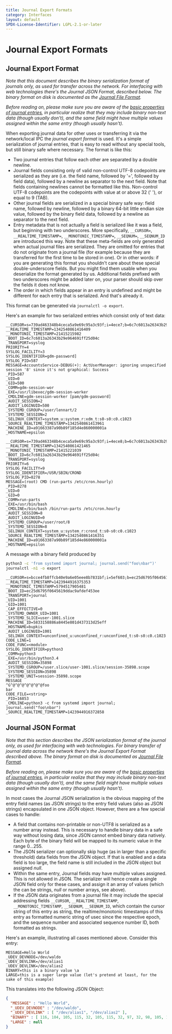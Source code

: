 ```yaml
---
title: Journal Export Formats
category: Interfaces
layout: default
SPDX-License-Identifier: LGPL-2.1-or-later
---
```


# Journal Export Formats

## Journal Export Format

_Note that this document describes the binary serialization format of journals only, as used for transfer across the network.
For interfacing with web technologies there's the Journal JSON Format, described below.
The binary format on disk is documented as the [Journal File Format](JOURNAL_FILE_FORMAT.md)._

_Before reading on, please make sure you are aware of the [basic properties of journal entries](https://www.freedesktop.org/software/systemd/man/systemd.journal-fields.html), in particular realize that they may include binary non-text data (though usually don't), and the same field might have multiple values assigned within the same entry (though usually hasn't)._

When exporting journal data for other uses or transferring it via the network/local IPC the _journal export format_ is used.
It's a simple serialization of journal entries, that is easy to read without any special tools, but still binary safe where necessary.
The format is like this:

* Two journal entries that follow each other are separated by a double newline.
* Journal fields consisting only of valid non-control UTF-8 codepoints are serialized as they are
  (i.e. the field name, followed by '=', followed by field data), followed by a newline as separator to the next field.
  Note that fields containing newlines cannot be formatted like this.
  Non-control UTF-8 codepoints are the codepoints with value at or above 32 (' '), or equal to 9 (TAB).
* Other journal fields are serialized in a special binary safe way:
  field name, followed by newline, followed by a binary 64-bit little endian size value, followed by the binary field data, followed by a newline as separator to the next field.
* Entry metadata that is not actually a field is serialized like it was a field, but beginning with two underscores.
  More specifically, `__CURSOR=`, `__REALTIME_TIMESTAMP=`, `__MONOTONIC_TIMESTAMP=`, `__SEQNUM=`, `__SEQNUM_ID` are introduced this way.
  Note that these meta-fields are only generated when actual journal files are serialized.
  They are omitted for entries that do not originate from a journal file (for example because they are transferred for the first time to be stored in one).
  Or in other words: if you are generating this format you shouldn't care about these special double-underscore fields.
  But you might find them usable when you deserialize the format generated by us.
  Additional fields prefixed with two underscores might be added later on, your parser should skip over the fields it does not know.
* The order in which fields appear in an entry is undefined and might be different for each entry that is serialized.
And that's already it.

This format can be generated via `journalctl -o export`.

Here's an example for two serialized entries which consist only of text data:

```
__CURSOR=s=739ad463348b4ceca5a9e69c95a3c93f;i=4ece7;b=6c7c6013a26343b29e964691ff25d04c;m=4fc72436e;t=4c508a72423d9;x=d3e5610681098c10;p=system.journal
__REALTIME_TIMESTAMP=1342540861416409
__MONOTONIC_TIMESTAMP=21415215982
_BOOT_ID=6c7c6013a26343b29e964691ff25d04c
_TRANSPORT=syslog
PRIORITY=4
SYSLOG_FACILITY=3
SYSLOG_IDENTIFIER=gdm-password]
SYSLOG_PID=587
MESSAGE=AccountsService-DEBUG(+): ActUserManager: ignoring unspecified session '8' since it's not graphical: Success
_PID=587
_UID=0
_GID=500
_COMM=gdm-session-wor
_EXE=/usr/libexec/gdm-session-worker
_CMDLINE=gdm-session-worker [pam/gdm-password]
_AUDIT_SESSION=2
_AUDIT_LOGINUID=500
_SYSTEMD_CGROUP=/user/lennart/2
_SYSTEMD_SESSION=2
_SELINUX_CONTEXT=system_u:system_r:xdm_t:s0-s0:c0.c1023
_SOURCE_REALTIME_TIMESTAMP=1342540861413961
_MACHINE_ID=a91663387a90b89f185d4e860000001a
_HOSTNAME=epsilon

__CURSOR=s=739ad463348b4ceca5a9e69c95a3c93f;i=4ece8;b=6c7c6013a26343b29e964691ff25d04c;m=4fc72572f;t=4c508a7243799;x=68597058a89b7246;p=system.journal
__REALTIME_TIMESTAMP=1342540861421465
__MONOTONIC_TIMESTAMP=21415221039
_BOOT_ID=6c7c6013a26343b29e964691ff25d04c
_TRANSPORT=syslog
PRIORITY=6
SYSLOG_FACILITY=9
SYSLOG_IDENTIFIER=/USR/SBIN/CROND
SYSLOG_PID=8278
MESSAGE=(root) CMD (run-parts /etc/cron.hourly)
_PID=8278
_UID=0
_GID=0
_COMM=run-parts
_EXE=/usr/bin/bash
_CMDLINE=/bin/bash /bin/run-parts /etc/cron.hourly
_AUDIT_SESSION=8
_AUDIT_LOGINUID=0
_SYSTEMD_CGROUP=/user/root/8
_SYSTEMD_SESSION=8
_SELINUX_CONTEXT=system_u:system_r:crond_t:s0-s0:c0.c1023
_SOURCE_REALTIME_TIMESTAMP=1342540861416351
_MACHINE_ID=a91663387a90b89f185d4e860000001a
_HOSTNAME=epsilon

```

A message with a binary field produced by
```bash
python3 -c 'from systemd import journal; journal.send("foo\nbar")'
journalctl -n1 -o export
```

```
__CURSOR=s=bcce4fb8ffcb40e9a6e05eee8b7831bf;i=5ef603;b=ec25d6795f0645619ddac9afdef453ee;m=545242e7049;t=50f1202
__REALTIME_TIMESTAMP=1423944916375353
__MONOTONIC_TIMESTAMP=5794517905481
_BOOT_ID=ec25d6795f0645619ddac9afdef453ee
_TRANSPORT=journal
_UID=1001
_GID=1001
_CAP_EFFECTIVE=0
_SYSTEMD_OWNER_UID=1001
_SYSTEMD_SLICE=user-1001.slice
_MACHINE_ID=5833158886a8445e801d437313d25eff
_HOSTNAME=bupkis
_AUDIT_LOGINUID=1001
_SELINUX_CONTEXT=unconfined_u:unconfined_r:unconfined_t:s0-s0:c0.c1023
CODE_LINE=1
CODE_FUNC=<module>
SYSLOG_IDENTIFIER=python3
_COMM=python3
_EXE=/usr/bin/python3.4
_AUDIT_SESSION=35898
_SYSTEMD_CGROUP=/user.slice/user-1001.slice/session-35898.scope
_SYSTEMD_SESSION=35898
_SYSTEMD_UNIT=session-35898.scope
MESSAGE
^G^@^@^@^@^@^@^@foo
bar
CODE_FILE=<string>
_PID=16853
_CMDLINE=python3 -c from systemd import journal; journal.send("foo\nbar")
_SOURCE_REALTIME_TIMESTAMP=1423944916372858
```

## Journal JSON Format

_Note that this section describes the JSON serialization format of the journal only, as used for interfacing with web technologies.
For binary transfer of journal data across the network there's the Journal Export Format described above.
The binary format on disk is documented as [Journal File Format](JOURNAL_FILE_FORMAT.md)._

_Before reading on, please make sure you are aware of the [basic properties of journal entries](https://www.freedesktop.org/software/systemd/man/systemd.journal-fields.html), in particular realize that they may include binary non-text data (though usually don't), and the same field might have multiple values assigned within the same entry (though usually hasn't)._

In most cases the Journal JSON serialization is the obvious mapping of the entry field names (as JSON strings) to the entry field values (also as JSON strings) encapsulated in one JSON object. However, there are a few special cases to handle:

* A field that contains non-printable or non-UTF8 is serialized as a number array instead.
  This is necessary to handle binary data in a safe way without losing data, since JSON cannot embed binary data natively.
  Each byte of the binary field will be mapped to its numeric value in the range 0…255.
* The JSON serializer can optionally skip huge (as in larger than a specific threshold) data fields from the JSON object.
  If that is enabled and a data field is too large, the field name is still included in the JSON object but assigned _null_.
* Within the same entry, Journal fields may have multiple values assigned. This is not allowed in JSON.
  The serializer will hence create a single JSON field only for these cases, and assign it an array of values
  (which the can be strings, _null_ or number arrays, see above).
* If the JSON data originates from a journal file it may include the special addressing fields
  `__CURSOR`, `__REALTIME_TIMESTAMP`, `__MONOTONIC_TIMESTAMP`, `__SEQNUM`, `__SEQNUM_ID`, which contain the cursor string of this entry as string,
  the realtime/monotonic timestamps of this entry as formatted numeric string of usec since the respective epoch,
  and the sequence number and associated sequence number ID, both formatted as strings.

Here's an example, illustrating all cases mentioned above. Consider this entry:

```
MESSAGE=Hello World
_UDEV_DEVNODE=/dev/waldo
_UDEV_DEVLINK=/dev/alias1
_UDEV_DEVLINK=/dev/alias2
BINARY=this is a binary value \a
LARGE=this is a super large value (let's pretend at least, for the sake of this example)
```

This translates into the following JSON Object:
```json
{
  "MESSAGE" : "Hello World",
  "_UDEV_DEVNODE" : "/dev/waldo",
  "_UDEV_DEVLINK" : [ "/dev/alias1", "/dev/alias2" ],
  "BINARY" : [ 116, 104, 105, 115, 32, 105, 115, 32, 97, 32, 98, 105, 110, 97, 114, 121, 32, 118, 97, 108, 117, 101, 32, 7 ],
  "LARGE" : null
}
```
